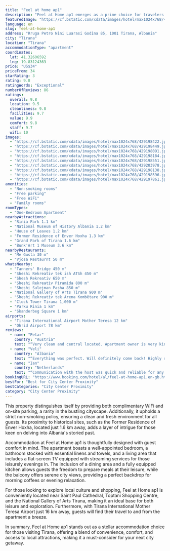 ```yaml
---
title: "Feel at home ap1"
description: "Feel at Home ap1 emerges as a prime choice for travelers seeking comfort and convenience in the heart of Tirana."
featuredImage: "https://cf.bstatic.com/xdata/images/hotel/max1024x768/429198422.jpg?k=105f6587fe90ca9322c382108249d22c03cdff6b0eca144b16f506f11da24a0a&o=&hp=1"
language: en
slug: feel-at-home-ap1
address: "Rruga Petro Nini Luarasi Godina 85, 1001 Tirana, Albania"
city: "Tirana"
location: "Tirana"
accommodationType: "apartment"
coordinates:
  lat: 41.32606592
  lng: 19.83124363
price: "US$34"
priceFrom: 34
starRating: 3
rating: 9.8
ratingWords: "Exceptional"
numberOfReviews: 86
ratings:
  overall: 9.8
  location: 9.5
  cleanliness: 9.8
  facilities: 9.7
  value: 9.9
  comfort: 9.8
  staff: 9.7
  wifi: 10
images:
  - "https://cf.bstatic.com/xdata/images/hotel/max1024x768/429198422.jpg?k=105f6587fe90ca9322c382108249d22c03cdff6b0eca144b16f506f11da24a0a&o=&hp=1"
  - "https://cf.bstatic.com/xdata/images/hotel/max1024x768/429198449.jpg?k=12bef00e38e411643f8db45214a48fff9e9c019a8c6196e953a4d2f392c0ba3f&o=&hp=1"
  - "https://cf.bstatic.com/xdata/images/hotel/max1024x768/429198091.jpg?k=aaa25d35112256b4198a34322bd4a69e75f2b80031ad7763367d40d23d5f1cfd&o=&hp=1"
  - "https://cf.bstatic.com/xdata/images/hotel/max1024x768/429198184.jpg?k=fca4f512197c2e943cf41ae268be217034c068f1d4eda90773dd96dbfe1d59b5&o=&hp=1"
  - "https://cf.bstatic.com/xdata/images/hotel/max1024x768/429198551.jpg?k=e42b9fe154e43118fc2894304c3b36a17ef98074ef355823790427b79f53d6ec&o=&hp=1"
  - "https://cf.bstatic.com/xdata/images/hotel/max1024x768/429203978.jpg?k=1e79a12fbdcb65fdbfae5f6b1fc899987b4128a2152c69749576805c42b566f8&o=&hp=1"
  - "https://cf.bstatic.com/xdata/images/hotel/max1024x768/429198138.jpg?k=716851051d9c67f5160b512f35fab35b1b9ecb004423d233d1c8ceadd5422406&o=&hp=1"
  - "https://cf.bstatic.com/xdata/images/hotel/max1024x768/429198596.jpg?k=65c75b6d1dc298bd5a87c249fa8d5fe921f0e7438d09da801f4fa7fc09aca430&o=&hp=1"
  - "https://cf.bstatic.com/xdata/images/hotel/max1024x768/429197861.jpg?k=bb9dfe67f9de05aab8625569897b701432542873f1322609d2ff684a2aa53238&o=&hp=1"
amenities:
  - "Non-smoking rooms"
  - "Free parking"
  - "Free WiFi"
  - "Family rooms"
roomTypes:
  - "One-Bedroom Apartment"
nearbyAttractions:
  - "Rinia Park 1.1 km"
  - "National Museum of History Albania 1.2 km"
  - "House of Leaves 1.2 km"
  - "Former Residence of Enver Hoxha 1.3 km"
  - "Grand Park of Tirana 1.6 km"
  - "Bunk'Art 1 Museum 3.6 km"
nearbyRestaurants:
  - "Me Gusta 30 m"
  - "Vjosa Restaurnt 50 m"
whatsNearby:
  - "Tanners' Bridge 450 m"
  - "Sheshi Rekreativ tek ish ATSh 450 m"
  - "Shesh Rekreativ 650 m"
  - "Sheshi Rekreativ Piramida 800 m"
  - "Sheshi Sulejman Pasha 850 m"
  - "National Gallery of Arts Tirana 900 m"
  - "Sheshi Rekreativ tek Arena Kombëtare 900 m"
  - "Clock Tower Tirana 1,000 m"
  - "Parku Rinia 1 km"
  - "Skanderbeg Square 1 km"
airports:
  - "Tirana International Airport Mother Teresa 12 km"
  - "Ohrid Airport 78 km"
reviews:
  - name: "Petar"
    country: "Austria"
    text: "“Very clean and central located. Apartment owner is very kind and responsive and doing everything he can to make your stay as comfortable as possible. 10/10”"
  - name: "Veli"
    country: "Albania"
    text: "“Everything was perfect. Will definitely come back! Highly recommended!”"
  - name: "Ian"
    country: "Netherlands"
    text: "“Communication with the host was quick and reliable for any questions I had regarding Tirana or the apartment 👌”"
bookingURL: "https://www.booking.com/hotel/al/feel-at-home-ap1.en-gb.html?aid=8035640"
bestFor: "Best for City Center Proximity"
bestCategories: "City Center Proximity"
category: "City Center Proximity"
---
```


This property distinguishes itself by providing both complimentary WiFi and on-site parking, a rarity in the bustling cityscape. Additionally, it upholds a strict non-smoking policy, ensuring a clean and fresh environment for all guests. Its proximity to historical sites, such as the Former Residence of Enver Hoxha, located just 1.6 km away, adds a layer of intrigue for those keen on delving into Albania's storied past.

Accommodation at Feel at Home ap1 is thoughtfully designed with guest comfort in mind. The apartment boasts a well-appointed bedroom, a bathroom stocked with essential linens and towels, and a living area that includes a flat-screen TV equipped with streaming services for those leisurely evenings in. The inclusion of a dining area and a fully equipped kitchen allows guests the freedom to prepare meals at their leisure, while the balcony offers serene city views, providing a perfect backdrop for morning coffees or evening relaxation.

For those looking to explore local culture and shopping, Feel at Home ap1 is conveniently located near Saint Paul Cathedral, Toptani Shopping Centre, and the National Gallery of Arts Tirana, making it an ideal base for both leisure and exploration. Furthermore, with Tirana International Mother Teresa Airport just 16 km away, guests will find their travel to and from the apartment a breeze.

In summary, Feel at Home ap1 stands out as a stellar accommodation choice for those visiting Tirana, offering a blend of convenience, comfort, and access to local attractions, making it a must-consider for your next city getaway.
